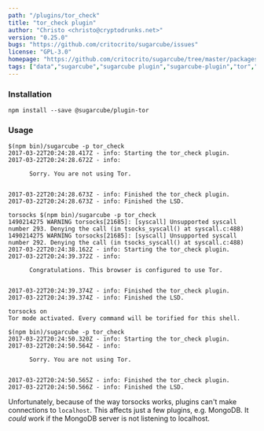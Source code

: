 ```yaml
---
path: "/plugins/tor_check"
title: "tor_check plugin"
author: "Christo <christo@cryptodrunks.net>"
version: "0.25.0"
bugs: "https://github.com/critocrito/sugarcube/issues"
license: "GPL-3.0"
homepage: "https://github.com/critocrito/sugarcube/tree/master/packages/plugin-tor#readme"
tags: ["data","sugarcube","sugarcube plugin","sugarcube-plugin","tor","transformation"]
---
```


### Installation

    npm install --save @sugarcube/plugin-tor


### Usage

    $(npm bin)/sugarcube -p tor_check
    2017-03-22T20:24:28.417Z - info: Starting the tor_check plugin.
    2017-03-22T20:24:28.672Z - info:

          Sorry. You are not using Tor.


    2017-03-22T20:24:28.673Z - info: Finished the tor_check plugin.
    2017-03-22T20:24:28.673Z - info: Finished the LSD.

    torsocks $(npm bin)/sugarcube -p tor_check
    1490214275 WARNING torsocks[21685]: [syscall] Unsupported syscall number 293. Denying the call (in tsocks_syscall() at syscall.c:488)
    1490214275 WARNING torsocks[21685]: [syscall] Unsupported syscall number 292. Denying the call (in tsocks_syscall() at syscall.c:488)
    2017-03-22T20:24:38.162Z - info: Starting the tor_check plugin.
    2017-03-22T20:24:39.372Z - info:

          Congratulations. This browser is configured to use Tor.


    2017-03-22T20:24:39.374Z - info: Finished the tor_check plugin.
    2017-03-22T20:24:39.374Z - info: Finished the LSD.

    torsocks on
    Tor mode activated. Every command will be torified for this shell.

    $(npm bin)/sugarcube -p tor_check
    2017-03-22T20:24:50.320Z - info: Starting the tor_check plugin.
    2017-03-22T20:24:50.564Z - info:

          Sorry. You are not using Tor.


    2017-03-22T20:24:50.565Z - info: Finished the tor_check plugin.
    2017-03-22T20:24:50.566Z - info: Finished the LSD.

Unfortunately, because of the way torsocks works, plugins can't make
connections to `localhost`. This affects just a few plugins, e.g. MongoDB. It
_could_ work if the MongoDB server is not listening to localhost.

